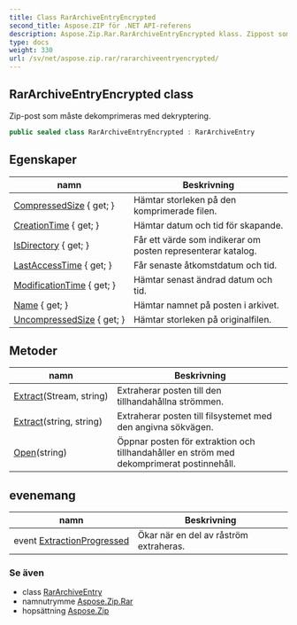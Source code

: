 ```yaml
---
title: Class RarArchiveEntryEncrypted
second_title: Aspose.ZIP för .NET API-referens
description: Aspose.Zip.Rar.RarArchiveEntryEncrypted klass. Zippost som måste dekomprimeras med dekryptering.
type: docs
weight: 330
url: /sv/net/aspose.zip.rar/rararchiveentryencrypted/
---
```

## RarArchiveEntryEncrypted class

Zip-post som måste dekomprimeras med dekryptering.

```csharp
public sealed class RarArchiveEntryEncrypted : RarArchiveEntry
```

## Egenskaper

| namn | Beskrivning |
| --- | --- |
| [CompressedSize](../../aspose.zip.rar/rararchiveentry/compressedsize/) { get; } | Hämtar storleken på den komprimerade filen. |
| [CreationTime](../../aspose.zip.rar/rararchiveentry/creationtime/) { get; } | Hämtar datum och tid för skapande. |
| [IsDirectory](../../aspose.zip.rar/rararchiveentry/isdirectory/) { get; } | Får ett värde som indikerar om posten representerar katalog. |
| [LastAccessTime](../../aspose.zip.rar/rararchiveentry/lastaccesstime/) { get; } | Får senaste åtkomstdatum och tid. |
| [ModificationTime](../../aspose.zip.rar/rararchiveentry/modificationtime/) { get; } | Hämtar senast ändrad datum och tid. |
| [Name](../../aspose.zip.rar/rararchiveentry/name/) { get; } | Hämtar namnet på posten i arkivet. |
| [UncompressedSize](../../aspose.zip.rar/rararchiveentry/uncompressedsize/) { get; } | Hämtar storleken på originalfilen. |

## Metoder

| namn | Beskrivning |
| --- | --- |
| [Extract](../../aspose.zip.rar/rararchiveentry/extract/)(Stream, string) | Extraherar posten till den tillhandahållna strömmen. |
| [Extract](../../aspose.zip.rar/rararchiveentry/extract/)(string, string) | Extraherar posten till filsystemet med den angivna sökvägen. |
| [Open](../../aspose.zip.rar/rararchiveentry/open/)(string) | Öppnar posten för extraktion och tillhandahåller en ström med dekomprimerat postinnehåll. |

## evenemang

| namn | Beskrivning |
| --- | --- |
| event [ExtractionProgressed](../../aspose.zip.rar/rararchiveentry/extractionprogressed/) | Ökar när en del av råström extraheras. |

### Se även

* class [RarArchiveEntry](../rararchiveentry/)
* namnutrymme [Aspose.Zip.Rar](../../aspose.zip.rar/)
* hopsättning [Aspose.Zip](../../)



